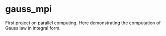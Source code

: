 # gauss_mpi
First project on parallel computing. Here demonstrating the computation of Gauss law in integral form.
